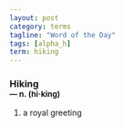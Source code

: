 ```yaml
---
layout: post
category: terms
tagline: "Word of the Day"
tags: [alpha_h]
term: hiking
---
```


<h3>Hiking<br/> <small>&mdash; n. (hi<span>&middot;</span>king)</small></h3>
<p><ol><li>a royal greeting</li>
</ol></p>
